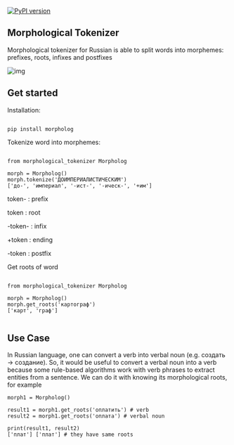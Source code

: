 [![PyPI version](https://badge.fury.io/py/morpholog.svg)](https://badge.fury.io/py/morpholog)

## Morphological Tokenizer

Morphological tokenizer for Russian is able to split words into morphemes: prefixes, roots, infixes and postfixes 

![img](https://sun4-16.userapi.com/NGih2EKrWiPGqxnM2UvrBHrqgK2RcifpL_ADxw/GsPww6CXevs.jpg)


## Get started

Installation:

```

pip install morpholog

```


Tokenize word into morphemes:


```

from morphological_tokenizer Morpholog

morph = Morpholog()
morph.tokenize('ДОИМПЕРИАЛИСТИЧЕСКИМ')
['до-', 'империал', '-ист-', '-ическ-', '+им']

```

token- : prefix

token : root

-token- : infix

+token : ending

-token : postfix


Get roots of word

```

from morphological_tokenizer Morpholog

morph = Morpholog()
morph.get_roots('картограф')
['карт', 'граф']


```

## Use Case

In Russian language, one can convert a verb into verbal noun (e.g. создать -> создание). So, it would be useful to 
convert a verbal noun into a verb because some rule-based algorithms work with verb phrases to extract entities from 
a sentence. We can do it with knowing its morphological roots, for example

```
morph1 = Morpholog()

result1 = morph1.get_roots('оплатить') # verb
result2 = morph1.get_roots('оплата') # verbal noun

print(result1, result2)
['плат'] ['плат'] # they have same roots

```
